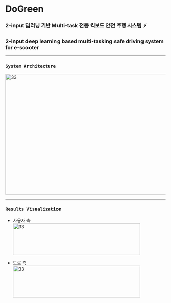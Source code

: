 # DoGreen
### 2-input 딥러닝 기반 Multi-task 전동 킥보드 안전 주행 시스템 :zap:
### 2-input deep learning based multi-tasking safe driving system for e-scooter 
___________

### ```System Architecture```

<img src="https://user-images.githubusercontent.com/86276347/208611279-b2bd110d-6879-4085-b000-992358454cc5.png" width="720px" height="380px" title="전체 시스템 구성도" alt="33"></img><br/>

_____________
### ```Results Visualization```

- 사용자 측
<br/><img src="https://user-images.githubusercontent.com/86276347/208611316-cf74246d-7728-4a80-8c9d-c4e2240099b1.png" width="400px" height="100px" title="정분류된 케이스" alt="33"></img><br/>

- 도로 측
<br/><img src="https://user-images.githubusercontent.com/86276347/208613233-c3a273f5-82e2-4515-9465-d850099e0dda.png" width="400px" height="100px" title="정분류된 케이스" alt="33"></img><br/>
<br/>

